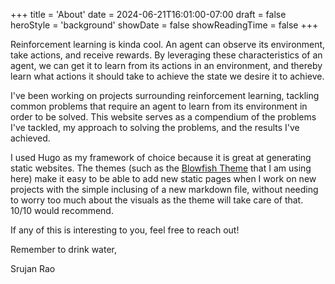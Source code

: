 +++
title = 'About'
date = 2024-06-21T16:01:00-07:00
draft = false
heroStyle = 'background'
showDate = false
showReadingTime = false
+++

Reinforcement learning is kinda cool. An agent can observe its environment, take actions, and receive rewards. By leveraging these characteristics of an agent, we can get it to learn from its actions in an environment, and thereby learn what actions it should take to achieve the state we desire it to achieve.

I've been working on projects surrounding reinforcement learning, tackling common problems that require an agent to learn from its environment in order to be solved. This website serves as a compendium of the problems I've tackled, my approach to solving the problems, and the results I've achieved.

I used Hugo as my framework of choice because it is great at generating static websites. The themes (such as the [Blowfish Theme](https://blowfish.page/) that I am using here) make it easy to be able to add new static pages when I work on new projects with the simple inclusing of a new markdown file, without needing to worry too much about the visuals as the theme will take care of that. 10/10 would recommend.

If any of this is interesting to you, feel free to reach out!

Remember to drink water,

Srujan Rao